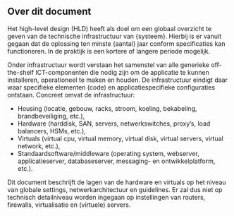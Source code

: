 ## Over dit document

Het high-level design (HLD) heeft als doel om een globaal overzicht te geven van de technische infrastructuur van {systeem}. Hierbij is er vanuit gegaan dat de oplossing ten minste {aantal} jaar conform specificaties kan functioneren. In de praktijk is een kortere of langere periode mogelijk.

Onder infrastructuur wordt verstaan het samenstel van alle generieke off-the-shelf ICT-componenten die nodig zijn om de applicatie te kunnen installeren, operationeel te maken en houden. De infrastructuur eindigt daar waar specifieke elementen (code) en applicatiespecifieke configuraties ontstaan. Concreet omvat de infrastructuur:

* Housing (locatie, gebouw, racks, stroom, koeling, bekabeling, brandbeveiliging, etc.),
* Hardware (harddisk, SAN, servers, netwerkswitches, proxy’s, load balancers, HSMs, etc.),
* Virtuals (virtual cpu, virtual memory, virtual disk, virtual servers, virtual network, etc.),
* Standaardsoftware/middleware (operating system, webserver, applicatieserver, databaseserver, messaging- en ontwikkelplatform, etc.).

Dit document beschrijft de lagen van de hardware en virtuals op het niveau van globale settings, netwerkarchitectuur en guidelines. Er zal dus niet op technisch detailniveau worden ingegaan op instellingen van routers, firewalls, virtualisatie en (virtuele) servers.

